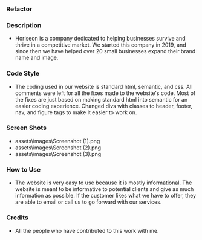 ### Refactor

### Description

* Horiseon is a company dedicated to helping businesses survive and thrive in a competitive market. We started this company in 2019, and since then we have helped over 20 small businesses expand their brand name and image.

### Code Style

* The coding used in our website is standard html, semantic, and css. All comments were left for all the fixes made to the website's code. Most of the fixes are just based on making standard html into semantic for an easier coding experience. Changed divs with classes to header, footer, nav, and figure tags to make it easier to work on.

### Screen Shots

* assets\images\Screenshot (1).png
* assets\images\Screenshot (2).png
* assets\images\Screenshot (3).png

### How to Use

* The website is very easy to use because it is mostly informational. The website is meant to be informative to potential clients and give as much information as possible. If the customer likes what we have to offer, they are able to email or call us to go forward with our services.

### Credits

* All the people who have contributed to this work with me.